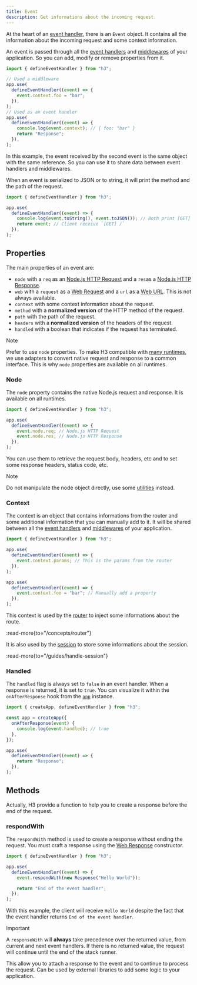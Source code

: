 ```yaml
---
title: Event
description: Get informations about the incoming request.
---
```


At the heart of an [event handler](/concepts/event-handler), there is an `Event` object. It contains all the information about the incoming request and some context information.

An event is passed through all the [event handlers](/concepts/event-handler) and [middlewares](/concepts/middleware) of your application. So you can add, modify or remove properties from it.

```js
import { defineEventHandler } from "h3";

// Used a middleware
app.use(
  defineEventHandler((event) => {
    event.context.foo = "bar";
  }),
);
// Used as an event handler
app.use(
  defineEventHandler((event) => {
    console.log(event.context); // { foo: "bar" }
    return "Response";
  }),
);
```

In this example, the event received by the second event is the same object with the same reference. So you can use it to share data between event handlers and middlewares.

When an event is serialized to JSON or to string, it will print the method and the path of the request.

```js
import { defineEventHandler } from "h3";

app.use(
  defineEventHandler((event) => {
    console.log(event.toString(), event.toJSON()); // Both print [GET] /
    return event; // Client receive `[GET] /`
  }),
);
```

## Properties

The main properties of an event are:

- `node` with a `req` as an [Node.js HTTP Request](https://nodejs.org/api/http.html#http_class_http_incomingmessage) and a `res`as a [Node.js HTTP Response](https://nodejs.org/api/http.html#http_class_http_serverresponse).
- `web` with a `request` as a [Web Request](https://developer.mozilla.org/en-US/docs/Web/API/Request/Request) and a `url` as a [Web URL](https://developer.mozilla.org/en-US/docs/Web/API/URL/URL). This is not always available.
- `context` with some context information about the request.
- `method` with a **normalized version** of the HTTP method of the request.
- `path` with the path of the request.
- `headers` with a **normalized version** of the headers of the request.
- `handled` with a boolean that indicates if the request has terminated.

> [!NOTE]
> Prefer to use `node` properties. To make H3 compatible with [many runtimes](/runtimes), we use adapters to convert native request and response to a common interface. This is why `node` properties are available on all runtimes.

### Node

The `node` property contains the native Node.js request and response. It is available on all runtimes.

```js
import { defineEventHandler } from "h3";

app.use(
  defineEventHandler((event) => {
    event.node.req; // Node.js HTTP Request
    event.node.res; // Node.js HTTP Response
  }),
);
```

You can use them to retrieve the request body, headers, etc and to set some response headers, status code, etc.

> [!NOTE]
> Do not manipulate the node object directly, use some [utilities](/concepts/utilities) instead.

### Context

The context is an object that contains informations from the router and some additional information that you can manually add to it. It will be shared between all the [event handlers](/concepts/event-handler) and [middlewares](/concepts/middleware) of your application.

```js
import { defineEventHandler } from "h3";

app.use(
  defineEventHandler((event) => {
    event.context.params; // This is the params from the router
  }),
);

app.use(
  defineEventHandler((event) => {
    event.context.foo = "bar"; // Manually add a property
  }),
);
```

This context is used by the [router](/concepts/router) to inject some informations about the route.

:read-more{to="/concepts/router"}

It is also used by the [session](/guides/handle-session) to store some informations about the session.

:read-more{to="/guides/handle-session"}

### Handled

The `handled` flag is always set to `false` in an event handler. When a response is returned, it is set to `true`. You can visualize it within the `onAfterResponse` hook from the [`app`](/concepts/app) instance.

```js
import { createApp, defineEventHandler } from "h3";

const app = createApp({
  onAfterResponse(event) {
    console.log(event.handled); // true
  },
});

app.use(
  defineEventHandler((event) => {
    return "Response";
  }),
);
```

## Methods

Actually, H3 provide a function to help you to create a response before the end of the request.

### respondWith

The `respondWith` method is used to create a response without ending the request. You must craft a response using the [Web Response](https://developer.mozilla.org/en-US/docs/Web/API/Response/Response) constructor.

```js
import { defineEventHandler } from "h3";

app.use(
  defineEventHandler((event) => {
    event.respondWith(new Response("Hello World"));

    return "End of the event handler";
  }),
);
```

With this example, the client will receive `Hello World` despite the fact that the event handler returns `End of the event handler`.

> [!IMPORTANT]
> A `responseWith` will **always** take precedence over the returned value, from current and next event handlers. If there is no returned value, the request will continue until the end of the stack runner.

This allow you to attach a response to the event and to continue to process the request. Can be used by external libraries to add some logic to your application.
